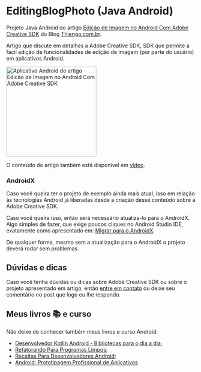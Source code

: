 # EditingBlogPhoto (Java Android)

Projeto Java Android do artigo [Edicão de Imagem no Android Com Adobe Creative SDK](https://www.thiengo.com.br/edicao-de-imagem-no-android-com-adobe-creative-sdk) do Blog [Thiengo.com.br](https://www.thiengo.com.br).

Artigo que discute em detalhes a Adobe Creative SDK, SDK que permite a fácil adição de funcionalidades de edição de imagem (por parte do usuário) em aplicativos Android.

<img src="https://www.thiengo.com.br/img/post/normal/u7slt72n5crcmn7bh6ur120at4eccd289a3f539dfb9c548356f59d47e5.png" width="240" alt="Aplicativo Android do artigo Edicão de Imagem no Android Com Adobe Creative SDK">

O conteúdo do artigo também está disponível em [vídeo](https://www.thiengo.com.br/utilizando-bottomsheet-material-design-no-android).

### AndroidX

Caso você queira ter o projeto de exemplo ainda mais atual, isso em relação às tecnologias Android já liberadas desde a criação desse conteúdo sobre a Adobe Creative SDK.

Caso você queira isso, então será necessário atualiza-lo para o AndroidX. Algo simples de fazer, que exige poucos cliques no Android Studio IDE, exatamente como apresentado em: [Migrar para o AndroidX](https://developer.android.com/jetpack/androidx/migrate?hl=pt-br).

De qualquer forma, mesmo sem a atualização para o AndroidX o projeto deverá rodar sem problemas.

## Dúvidas e dicas

Caso você tenha dúvidas ou dicas sobre Adobe Creative SDK ou sobre o projeto apresentado em artigo, então [entre em contato](https://www.thiengo.com.br/contato) ou deixe seu comentário no post que logo eu lhe respondo.

## Meus livros 📚 e curso

Não deixe de conhecer também meus livros e curso Android:

- [Desenvolvedor Kotlin Android - Bibliotecas para o dia a dia](https://www.thiengo.com.br/livro-desenvolvedor-kotlin-android);
- [Refatorando Para Programas Limpos](https://www.thiengo.com.br/livro-refatorando-para-programas-limpos);
- [Receitas Para Desenvolvedores Android](https://www.thiengo.com.br/livro-receitas-para-desenvolvedores-android);
- [Android: Prototipagem Profissional de Aplicativos](https://www.udemy.com/course/android-prototipagem-profissional-de-aplicativos/?locale=pt_BR&persist_locale=).
